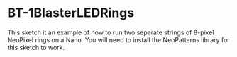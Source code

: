 # BT-1BlasterLEDRings
This sketch it an example of how to run two separate strings of 8-pixel NeoPixel rings on a Nano.
You will need to install the NeoPatterns library for this sketch to work.

